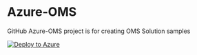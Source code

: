 # Azure-OMS
GitHub Azure-OMS project is for creating OMS Solution samples

[![Deploy to Azure](http://azuredeploy.net/deploybutton.png)](https://azuredeploy.net/)
